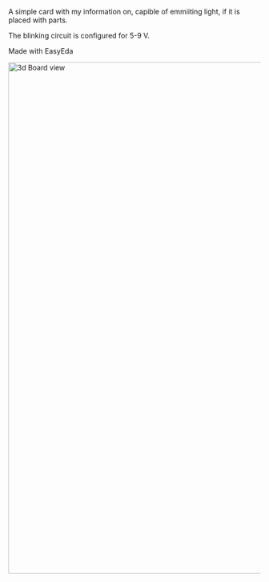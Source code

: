 A simple card with my information on, capible of emmiiting light, if it is placed with parts.

The blinking circuit is configured for 5-9 V.

Made with EasyEda

<img width="1022" alt="3d Board view" src="https://github.com/user-attachments/assets/67e60b3c-395e-4983-a177-53f062a840ee">
